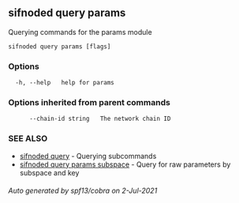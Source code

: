## sifnoded query params

Querying commands for the params module

```
sifnoded query params [flags]
```

### Options

```
  -h, --help   help for params
```

### Options inherited from parent commands

```
      --chain-id string   The network chain ID
```

### SEE ALSO

* [sifnoded query](sifnoded_query.md)	 - Querying subcommands
* [sifnoded query params subspace](sifnoded_query_params_subspace.md)	 - Query for raw parameters by subspace and key

###### Auto generated by spf13/cobra on 2-Jul-2021
